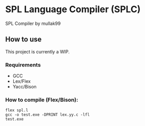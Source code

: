 # SPL Language Compiler (SPLC)

SPL Compiler by mullak99

## How to use

This project is currently a WIP.

### Requirements
- GCC
- Lex/Flex
- Yacc/Bison

### How to compile (Flex/Bison):

```
flex spl.l
gcc -o test.exe -DPRINT lex.yy.c -lfl
test.exe
```
